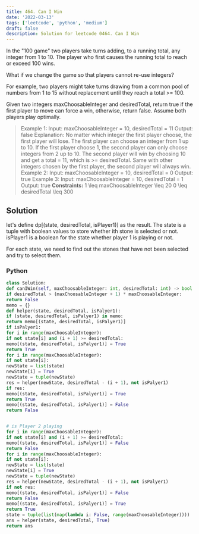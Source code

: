 ```yaml
---
title: 464. Can I Win
date: '2022-03-13'
tags: ['leetcode', 'python', 'medium']
draft: false
description: Solution for leetcode 0464. Can I Win
---
```



In the "100 game" two players take turns adding, to a running total, any integer from 1 to 10. The player who first causes the running total to reach or exceed 100 wins.

What if we change the game so that players cannot re-use integers?

For example, two players might take turns drawing from a common pool of numbers from 1 to 15 without replacement until they reach a total >= 100.

Given two integers maxChoosableInteger and desiredTotal, return true if the first player to move can force a win, otherwise, return false. Assume both players play optimally.

> Example 1:
> Input: maxChoosableInteger = 10, desiredTotal = 11
> Output: false
> Explanation:
> No matter which integer the first player choose, the first player will lose.
> The first player can choose an integer from 1 up to 10.
> If the first player choose 1, the second player can only choose integers from 2 up to 10.
> The second player will win by choosing 10 and get a total = 11, which is >= desiredTotal.
> Same with other integers chosen by the first player, the second player will always win.
> Example 2:
> Input: maxChoosableInteger = 10, desiredTotal = 0
> Output: true
> Example 3:
> Input: maxChoosableInteger = 10, desiredTotal = 1
> Output: true
**Constraints:**
> 1 <TeX>\leq</TeX> maxChoosableInteger <TeX>\leq</TeX> 20
> 0 <TeX>\leq</TeX> desiredTotal <TeX>\leq</TeX> 300


## Solution
let's define dp[(state, desiredTotal, isPlayer1)] as the result. The state is a tuple with boolean values to store whether ith stone is selected or not. isPlayer1 is a boolean for the state whether player 1 is playing or not.

For each state, we need to find out the stones that have not been selected and try to select them.



### Python
```python
class Solution:
def canIWin(self, maxChoosableInteger: int, desiredTotal: int) -> bool:
if desiredTotal > (maxChoosableInteger + 1) * maxChoosableInteger:
return False
memo = {}
def helper(state, desiredTotal, isPalyer1):
if (state, desiredTotal, isPalyer1) in memo:
return memo[(state, desiredTotal, isPalyer1)]
if isPalyer1:
for i in range(maxChoosableInteger):
if not state[i] and (i + 1) >= desiredTotal:
memo[(state, desiredTotal, isPalyer1)] = True
return True
for i in range(maxChoosableInteger):
if not state[i]:
newState = list(state)
newState[i] = True
newState = tuple(newState)
res = helper(newState, desiredTotal - (i + 1), not isPalyer1)
if res:
memo[(state, desiredTotal, isPalyer1)] = True
return True
memo[(state, desiredTotal, isPalyer1)] = False
return False


# is Player 2 playing
for i in range(maxChoosableInteger):
if not state[i] and (i + 1) >= desiredTotal:
memo[(state, desiredTotal, isPalyer1)] = False
return False
for i in range(maxChoosableInteger):
if not state[i]:
newState = list(state)
newState[i] = True
newState = tuple(newState)
res = helper(newState, desiredTotal - (i + 1), not isPalyer1)
if not res:
memo[(state, desiredTotal, isPalyer1)] = False
return False
memo[(state, desiredTotal, isPalyer1)] = True
return True
state = tuple(list(map(lambda i: False, range(maxChoosableInteger))))
ans = helper(state, desiredTotal, True)
return ans
```
